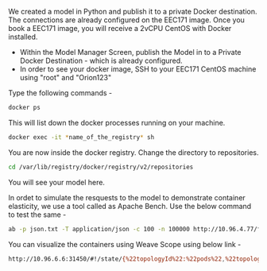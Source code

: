 We created a model in Python and publish it to a private Docker destination. The connections are already configured on the EEC171 image. Once you book a EEC171 image, you will receive a 2vCPU CentOS with Docker installed. 

*  Within the Model Manager Screen, publish the Model in to a Private Docker Destination - which is already configured. 
*  In order to see your docker image, SSH to your EEC171 CentOS machine using "root" and "Orion123"

Type the following commands - 

```sh
docker ps
```
This will list down the docker processes running on your machine.

```sh
docker exec -it *name_of_the_registry* sh
```

You are now inside the docker registry. Change the directory to repositories.

```sh
cd /var/lib/registry/docker/registry/v2/repositories
```

You will see your model here. 

In ordet to simulate the resquests to the model to demonstrate container elasticity, we use a tool called as Apache Bench. Use the below command to test the same - 

```sh
ab -p json.txt -T application/json -c 100 -n 100000 http://10.96.4.77/final_result/
```

You can visualize the containers using Weave Scope using below link - 

```sh
http://10.96.6.6:31450/#!/state/{%22topologyId%22:%22pods%22,%22topologyOptions%22:{%22pods%22:{%22namespace%22:[%22default%22]}}}
```